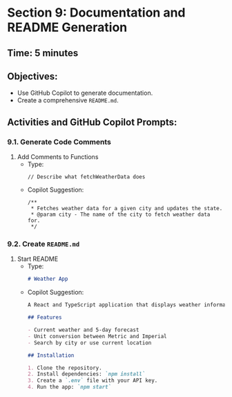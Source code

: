 # Section 9: Documentation and README Generation

## **Time:** 5 minutes


## Objectives:

*   Use GitHub Copilot to generate documentation.
*   Create a comprehensive `README.md`.


## Activities and GitHub Copilot Prompts:


### 9.1. Generate Code Comments

1.  Add Comments to Functions
    *   Type:
        ```tsx
        // Describe what fetchWeatherData does
        ``` 
    *   Copilot Suggestion:
        ```tsx
        /**
         * Fetches weather data for a given city and updates the state.
         * @param city - The name of the city to fetch weather data for.
         */
        ```


### 9.2. Create `README.md`

1.  Start README
    *   Type:
        ```markdown
        # Weather App
        ```
    *   Copilot Suggestion:
        ```markdown
        A React and TypeScript application that displays weather information using the OpenWeatherMap API.

        ## Features

        - Current weather and 5-day forecast
        - Unit conversion between Metric and Imperial
        - Search by city or use current location

        ## Installation

        1. Clone the repository.
        2. Install dependencies: `npm install`
        3. Create a `.env` file with your API key.
        4. Run the app: `npm start`
        ```
